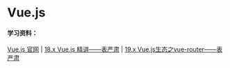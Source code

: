 # Vue.js

#### 学习资料：
[Vue.js 官网](https://cn.vuejs.org/) | [18.x Vue.js 精讲——表严肃](https://github.com/magicmai/Vue.js/blob/master/18.x%20Vue.js%20%E7%B2%BE%E8%AE%B2/README.md) | [19.x Vue.js生态之vue-router——表严肃](https://github.com/magicmai/Vue.js/tree/master/19.x%20vue-router)
